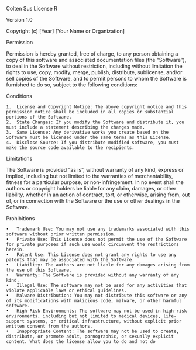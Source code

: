 Colten Sus License R

Version 1.0

Copyright (c) [Year] [Your Name or Organization]

Permission

Permission is hereby granted, free of charge, to any person obtaining a copy of this software and associated documentation files (the “Software”), to deal in the Software without restriction, including without limitation the rights to use, copy, modify, merge, publish, distribute, sublicense, and/or sell copies of the Software, and to permit persons to whom the Software is furnished to do so, subject to the following conditions:

Conditions

	1.	License and Copyright Notice: The above copyright notice and this permission notice shall be included in all copies or substantial portions of the Software.
	2.	State Changes: If you modify the Software and distribute it, you must include a statement describing the changes made.
	3.	Same License: Any derivative works you create based on the Software must be licensed under the same terms as this License.
	4.	Disclose Source: If you distribute modified software, you must make the source code available to the recipients.

Limitations

The Software is provided “as is”, without warranty of any kind, express or implied, including but not limited to the warranties of merchantability, fitness for a particular purpose, or non-infringement. In no event shall the authors or copyright holders be liable for any claim, damages, or other liability, whether in an action of contract, tort, or otherwise, arising from, out of, or in connection with the Software or the use or other dealings in the Software.

Prohibitions

	•	Trademark Use: You may not use any trademarks associated with this software without prior written permission.
	•	Private Use: This License does not permit the use of the Software for private purposes if such use would circumvent the restrictions herein.
	•	Patent Use: This License does not grant any rights to use any patents that may be associated with the Software.
	•	Liability: The authors are not liable for any damages arising from the use of this Software.
	•	Warranty: The Software is provided without any warranty of any kind.
	•	Illegal Use: The software may not be used for any activities that violate applicable laws or ethical guidelines.
	•	Malware Distribution: You may not distribute this software or any of its modifications with malicious code, malware, or other harmful software.
	•	High-Risk Environments: The software may not be used in high-risk environments, including but not limited to medical devices, life-support systems, or critical infrastructure, without explicit prior written consent from the authors.
	•	Inappropriate Content: The software may not be used to create, distribute, or promote adult, pornographic, or sexually explicit content. What does the license allow you to do and not do
